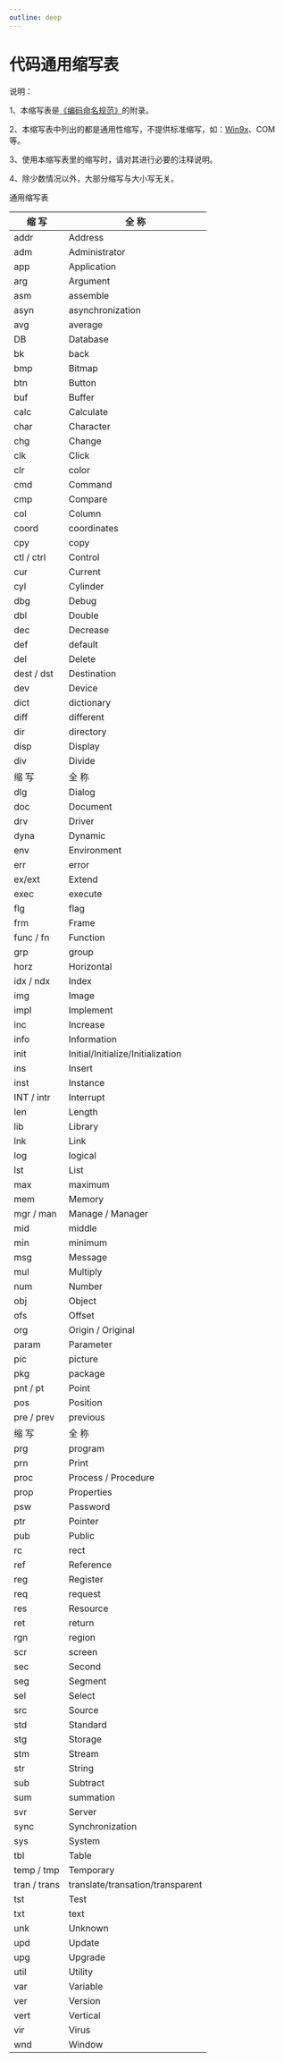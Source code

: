 ```yaml
---
outline: deep
---
```


# 代码通用缩写表

说明：

1、本缩写表是[《编码命名规范》](https://www.baidu.com/s?wd=%E3%80%8A%E7%BC%96%E7%A0%81%E5%91%BD%E5%90%8D%E8%A7%84%E8%8C%83%E3%80%8B&tn=24004469_oem_dg&rsv_dl=gh_pl_sl_csd)的附录。

2、本缩写表中列出的都是通用性缩写，不提供标准缩写，如：[Win9x](https://www.baidu.com/s?wd=Win9x&tn=24004469_oem_dg&rsv_dl=gh_pl_sl_csd)、COM 等。

3、使用本缩写表里的缩写时，请对其进行必要的注释说明。

4、除少数情况以外，大部分缩写与大小写无关。

通用缩写表

| 缩 写        | 全 称                             |
| ------------ | --------------------------------- |
| addr         | Address                           |
| adm          | Administrator                     |
| app          | Application                       |
| arg          | Argument                          |
| asm          | assemble                          |
| asyn         | asynchronization                  |
| avg          | average                           |
| DB           | Database                          |
| bk           | back                              |
| bmp          | Bitmap                            |
| btn          | Button                            |
| buf          | Buffer                            |
| calc         | Calculate                         |
| char         | Character                         |
| chg          | Change                            |
| clk          | Click                             |
| clr          | color                             |
| cmd          | Command                           |
| cmp          | Compare                           |
| col          | Column                            |
| coord        | coordinates                       |
| cpy          | copy                              |
| ctl / ctrl   | Control                           |
| cur          | Current                           |
| cyl          | Cylinder                          |
| dbg          | Debug                             |
| dbl          | Double                            |
| dec          | Decrease                          |
| def          | default                           |
| del          | Delete                            |
| dest / dst   | Destination                       |
| dev          | Device                            |
| dict         | dictionary                        |
| diff         | different                         |
| dir          | directory                         |
| disp         | Display                           |
| div          | Divide                            |
| 缩 写        | 全 称                             |
| dlg          | Dialog                            |
| doc          | Document                          |
| drv          | Driver                            |
| dyna         | Dynamic                           |
| env          | Environment                       |
| err          | error                             |
| ex/ext       | Extend                            |
| exec         | execute                           |
| flg          | flag                              |
| frm          | Frame                             |
| func / fn    | Function                          |
| grp          | group                             |
| horz         | Horizontal                        |
| idx / ndx    | Index                             |
| img          | Image                             |
| impl         | Implement                         |
| inc          | Increase                          |
| info         | Information                       |
| init         | Initial/Initialize/Initialization |
| ins          | Insert                            |
| inst         | Instance                          |
| INT / intr   | Interrupt                         |
| len          | Length                            |
| lib          | Library                           |
| lnk          | Link                              |
| log          | logical                           |
| lst          | List                              |
| max          | maximum                           |
| mem          | Memory                            |
| mgr / man    | Manage / Manager                  |
| mid          | middle                            |
| min          | minimum                           |
| msg          | Message                           |
| mul          | Multiply                          |
| num          | Number                            |
| obj          | Object                            |
| ofs          | Offset                            |
| org          | Origin / Original                 |
| param        | Parameter                         |
| pic          | picture                           |
| pkg          | package                           |
| pnt / pt     | Point                             |
| pos          | Position                          |
| pre / prev   | previous                          |
| 缩 写        | 全 称                             |
| prg          | program                           |
| prn          | Print                             |
| proc         | Process / Procedure               |
| prop         | Properties                        |
| psw          | Password                          |
| ptr          | Pointer                           |
| pub          | Public                            |
| rc           | rect                              |
| ref          | Reference                         |
| reg          | Register                          |
| req          | request                           |
| res          | Resource                          |
| ret          | return                            |
| rgn          | region                            |
| scr          | screen                            |
| sec          | Second                            |
| seg          | Segment                           |
| sel          | Select                            |
| src          | Source                            |
| std          | Standard                          |
| stg          | Storage                           |
| stm          | Stream                            |
| str          | String                            |
| sub          | Subtract                          |
| sum          | summation                         |
| svr          | Server                            |
| sync         | Synchronization                   |
| sys          | System                            |
| tbl          | Table                             |
| temp / tmp   | Temporary                         |
| tran / trans | translate/transation/transparent  |
| tst          | Test                              |
| txt          | text                              |
| unk          | Unknown                           |
| upd          | Update                            |
| upg          | Upgrade                           |
| util         | Utility                           |
| var          | Variable                          |
| ver          | Version                           |
| vert         | Vertical                          |
| vir          | Virus                             |
| wnd          | Window                            |
